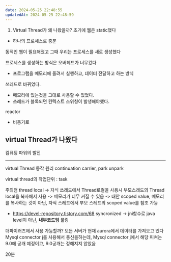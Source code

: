 ```yaml
---
date: 2024-05-25 22:48:55
updatedAt: 2024-05-25 22:48:59
---
```



1. Virtual Thread가 왜 나왔을까?
초기에 웹은 static했다
- 하나의 프로세스로 충분

동적인 웹이 필요해졌고 그때 우리는 프로세스를 새로 생성했다

프로세스를 생성하는 방식은 오버헤드가 너무컸다
- 프로그램을 메모리에 올려서 실행하고, 데이터 전달하고 하는 방식

쓰레드로 바뀌었다.
- 메모리에 있는것을 그대로 사용할 수 있었다.
- 쓰레드가 블록되면 컨텍스트 스위칭이 발생해야했다.

reactor
- 비동기로 

virtual Thread가 나왔다
- 

컴퓨팅 파워의 발전

---

virtual Thread 동작 원리
continuation
carrier, 
park unpark

virtual thread의 작업단위 : task

주의점
thread local
-> 자식 쓰레드에서 Thread로컬을 사용시 부모스레드의 Thread local을 복사해서 사용
-> 메모리가 너무 커질 수 있음
-> 대안 scoped value, 메모리를 복사하는 것이 아닌, 자식 스레드에서 부모 스레드의 scoped value를 참조 가능
- https://devel-repository.tistory.com/68
syncronized
-> jni함수로 java level이 아닌, **내부코드임**
풀링

더파이러츠에서 사용 가능할까?
모든 서버가 현재 aurora에서 데이터를 가져오고 있다
Mysql connector j를 사용해서 통신을하는데, Mysql connector j에서 해당 피쳐는 9.0에 공개 예정이고, 9.0공개는 정해지지 않았음






20분
